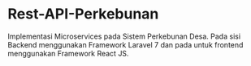 # Rest-API-Perkebunan
Implementasi Microservices pada Sistem Perkebunan Desa.
Pada sisi Backend menggunakan Framework Laravel 7 dan pada untuk frontend menggunakan Framework React JS.
